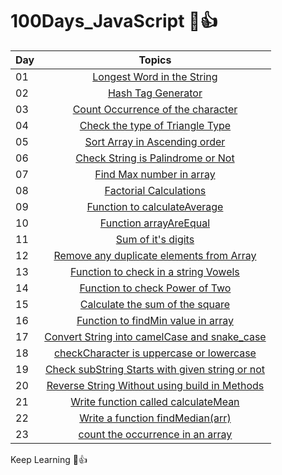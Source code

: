 # 100Days_JavaScript 🩷👍

| Day |   Topics     | 
| ----- | :------------------: |
| 01    |  [Longest Word in the String](./Day_01/Day_01.js) |
| 02    |  [Hash Tag Generator](./Day_02/Day_02.js) |
| 03    |  [Count Occurrence of the character](./Day_03/day_03.js)|
| 04    |  [Check the type of Triangle Type](./Day_04/day_04.js) | 
| 05    |  [Sort Array in Ascending order](./Day_05/day_05.js) | 
| 06    |  [Check String is Palindrome or Not](./Day_06/day_06.js) |
| 07    |  [Find Max number in array](./Day_07/day_07.js) | 
| 08    |  [Factorial Calculations](./Day_08/day_08.js) | 
| 09    |  [Function to calculateAverage](./Day_09/day_09.js) | 
| 10    |  [Function arrayAreEqual](./Day_10/day_10.js) | 
| 11    |  [Sum of it's digits](./Day_11/day_11.js) | 
| 12    |  [Remove any duplicate elements from Array](./Day_12/day_12.js) | 
| 13    |  [Function to check in a string Vowels](./Day_13/day_13.js) | 
| 14    |  [Function to check Power of Two](./Day_14/day_14.js) | 
| 15    |  [Calculate the sum of the square](./Day_15/day_15.js) | 
| 16    |  [Function to findMin value in array](./Day_16/day_16.js) | 
| 17    |  [Convert String into camelCase and snake_case](./Day_17/day_17.js) | 
| 18    |  [checkCharacter is uppercase or lowercase](./Day_18/day_18.js) | 
| 19    |  [Check subString Starts with given string or not](./Day_19/day_19.js) | 
| 20    |  [Reverse String Without using build in Methods](./Day_20/day_20.js) | 
| 21    |  [Write function called calculateMean](./Day_21/day_21.js) | 
| 22    |  [Write a function findMedian(arr)](./Day_22/day_22.js) | 
| 23    |  [count the occurrence in an array](./Day_23/day_23.js) | 




Keep Learning 🩷👍



